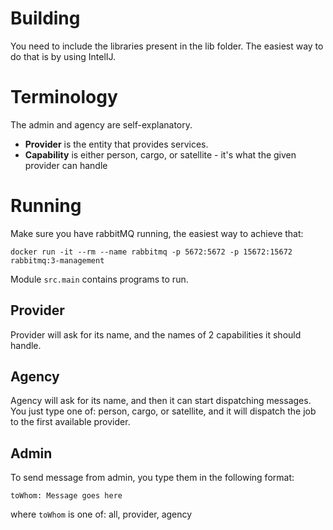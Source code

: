 # Building

You need to include the libraries present in the lib folder.
The easiest way to do that is by using IntelIJ.

# Terminology

The admin and agency are self-explanatory.

* **Provider** is the entity that provides services.
* **Capability** is either person, cargo, or satellite - it's what the given provider can handle

# Running

Make sure you have rabbitMQ running, the easiest way to achieve that:
```$xslt
docker run -it --rm --name rabbitmq -p 5672:5672 -p 15672:15672 rabbitmq:3-management  
```

Module `src.main` contains programs to run.

## Provider

Provider will ask for its name, and the names of 2 capabilities it should handle.

## Agency

Agency will ask for its name, and then it can start dispatching messages.
You just type one of: person, cargo, or satellite, and it will dispatch the job
to the first available provider.

## Admin

To send message from admin, you type them in the following format:
```
toWhom: Message goes here
```

where `toWhom` is one of: all, provider, agency